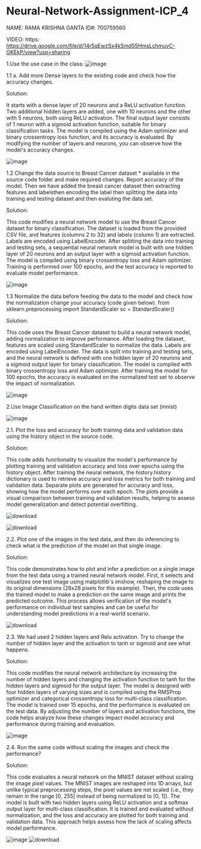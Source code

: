 # Neural-Network-Assignment-ICP_4

NAME: RAMA KRISHNA GANTA ID#: 700759560

VIDEO: https: https://drive.google.com/file/d/14r5qEwzSx4kSmd55HmsLchmuvC-GKEkP/view?usp=sharing

1.Use the use case in the class: 
![image](https://github.com/user-attachments/assets/55da4d2f-ac3d-4681-9f52-e25eed4f122f)


1.1 a. Add more Dense layers to the existing code and check how the accuracy changes.

Solution:

It starts with a dense layer of 20 neurons and a ReLU activation function. Two additional hidden layers are added, one with 10 neurons and the other with 5 neurons, both using ReLU activation. The final output layer consists of 1 neuron with a sigmoid activation function, suitable for binary classification tasks. The model is compiled using the Adam optimizer and binary crossentropy loss function, and its accuracy is evaluated. By modifying the number of layers and neurons, you can observe how the model's accuracy changes.

![image](https://github.com/user-attachments/assets/b5486828-8b59-46fd-9947-c30a914834c7)

1.2 Change the data source to Breast Cancer dataset * available in the source code folder and make required changes. Report accuracy of the model. Then we have added the breast cancer dataset then extracting features and labelsthen encoding the label then splitting the data into training and testing dataset and then evaluting the data set.

Solution:

This code modifies a neural network model to use the Breast Cancer dataset for binary classification. The dataset is loaded from the provided CSV file, and features (columns 2 to 32) and labels (column 1) are extracted. Labels are encoded using LabelEncoder. After splitting the data into training and testing sets, a sequential neural network model is built with one hidden layer of 20 neurons and an output layer with a sigmoid activation function. The model is compiled using binary crossentropy loss and Adam optimizer. Training is performed over 100 epochs, and the test accuracy is reported to evaluate model performance.

![image](https://github.com/user-attachments/assets/1a396e7c-ee9f-47fa-862e-fef569584841)

1.3 Normalize the data before feeding the data to the model and check how the normalization change your
accuracy (code given below).
from sklearn.preprocessing import StandardScaler
sc = StandardScaler()

Solution:

This code uses the Breast Cancer dataset to build a neural network model, adding normalization to improve performance. After loading the dataset, features are scaled using StandardScaler to normalize the data. Labels are encoded using LabelEncoder. The data is split into training and testing sets, and the neural network is defined with one hidden layer of 20 neurons and a sigmoid output layer for binary classification. The model is compiled with binary crossentropy loss and Adam optimizer. After training the model for 100 epochs, the accuracy is evaluated on the normalized test set to observe the impact of normalization.

![image](https://github.com/user-attachments/assets/6b8eaf65-7d34-46cc-bf96-2e90c0da3f03)

2.Use Image Classification on the hand written digits data set (mnist)

![image](https://github.com/user-attachments/assets/106f8d09-0bfa-4a9d-b4aa-e6664ee95812)


2.1. Plot the loss and accuracy for both training data and validation data using the history object in the source
code.

Solution:

This code adds functionality to visualize the model's performance by plotting training and validation accuracy and loss over epochs using the history object. After training the neural network, the history.history dictionary is used to retrieve accuracy and loss metrics for both training and validation data. Separate plots are generated for accuracy and loss, showing how the model performs over each epoch. The plots provide a visual comparison between training and validation results, helping to assess model generalization and detect potential overfitting.

![download](https://github.com/user-attachments/assets/ea0042a0-d717-4451-88bb-fd5e9376955e)

![download](https://github.com/user-attachments/assets/77601238-1988-437d-8b02-23f939697501)

2.2. Plot one of the images in the test data, and then do inferencing to check what is the prediction of the model
on that single image.

Solution:

This code demonstrates how to plot and infer a prediction on a single image from the test data using a trained neural network model. First, it selects and visualizes one test image using matplotlib's imshow, reshaping the image to its original dimensions (28x28 pixels for this example). Then, the code uses the trained model to make a prediction on the same image and prints the predicted outcome. This process allows verification of the model's performance on individual test samples and can be useful for understanding model predictions in a real-world scenario.

![download](https://github.com/user-attachments/assets/1a102738-56c2-4ed2-ae44-e0a2edd209ed)


2.3. We had used 2 hidden layers and Relu activation. Try to change the number of hidden layer and the
activation to tanh or sigmoid and see what happens.

Solution:

This code modifies the neural network architecture by increasing the number of hidden layers and changing the activation function to tanh for the hidden layers and sigmoid for the output layer. The model is designed with four hidden layers of varying sizes and is compiled using the RMSProp optimizer and categorical crossentropy loss for multi-class classification. The model is trained over 15 epochs, and the performance is evaluated on the test data. By adjusting the number of layers and activation functions, the code helps analyze how these changes impact model accuracy and performance during training and evaluation.

![image](https://github.com/user-attachments/assets/499f45dc-c54f-4312-8ed9-70d56ca0161f)

2.4. Run the same code without scaling the images and check the performance?

Solution:

This code evaluates a neural network on the MNIST dataset without scaling the image pixel values. The MNIST images are reshaped into 1D arrays, but unlike typical preprocessing steps, the pixel values are not scaled (i.e., they remain in the range [0, 255] instead of being normalized to [0, 1]). The model is built with two hidden layers using ReLU activation and a softmax output layer for multi-class classification. It is trained and evaluated without normalization, and the loss and accuracy are plotted for both training and validation data. This approach helps assess how the lack of scaling affects model performance.

![image](https://github.com/user-attachments/assets/66781d54-99d5-440c-b730-2ae233458358)
![download](https://github.com/user-attachments/assets/e28ef9ff-00d7-4ed4-87dc-bbcb5f5b8fac)

